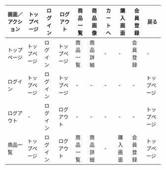 |画面／アクション|トップページ|ログイン|ログアウト|商品一覧|商品画像|カートへ|購入画面|会員登録|戻る|
|---------------|-----------|--------|---------|--------|--------|--------|---------|---------|----|
|トップページ|トップページ|ログイン|トップページ|商品一覧|商品詳細|-|-|会員登録|-|
|ログイン|トップページ|ログイン|トップページ|-|-|-|-|-|トップページ|
|ログアウト|-|ログイン|ログアウト|-|-|-|-|-|トップページ|
|商品一覧|トップページ|ログイン|ログアウト|商品一覧|商品詳細|-|購入画面|会員登録|トップページ|

